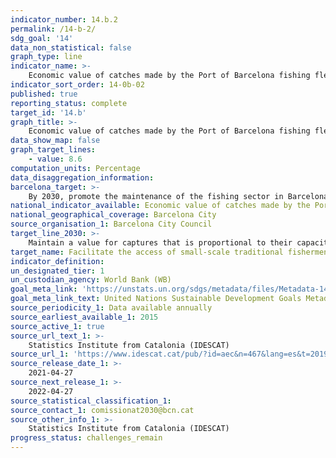 ```yaml
---
indicator_number: 14.b.2
permalink: /14-b-2/
sdg_goal: '14'
data_non_statistical: false
graph_type: line
indicator_name: >-
    Economic value of catches made by the Port of Barcelona fishing fleet
indicator_sort_order: 14-0b-02
published: true
reporting_status: complete
target_id: '14.b'
graph_title: >-
    Economic value of catches made by the Port of Barcelona fishing fleet
data_show_map: false
graph_target_lines:
    - value: 8.6
computation_units: Percentage
data_disaggregation_information: 
barcelona_target: >-
    By 2030, promote the maintenance of the fishing sector in Barcelona, placing value on their economic, environmental and cultural contributions
national_indicator_available: Economic value of catches made by the Port of Barcelona fishing fleet
national_geographical_coverage: Barcelona City
source_organisation_1: Barcelona City Council
target_line_2030: >-
    Maintain a value for captures that is proportional to their capacity: 8.6% of the economic value of the catches negotiated at Catalan fish markets
target_name: Facilitate the access of small-scale traditional fishermen to marine resources and markets
indicator_definition:
un_designated_tier: 1
un_custodian_agency: World Bank (WB)
goal_meta_link: 'https://unstats.un.org/sdgs/metadata/files/Metadata-14-0b-01.pdf'
goal_meta_link_text: United Nations Sustainable Development Goals Metadata (pdf 894kB)
source_periodicity_1: Data available annually
source_earliest_available_1: 2015
source_active_1: true
source_url_text_1: >-
    Statistics Institute from Catalonia (IDESCAT)
source_url_1: 'https://www.idescat.cat/pub/?id=aec&n=467&lang=es&t=2019l'
source_release_date_1: >- 
    2021-04-27
source_next_release_1: >- 
    2022-04-27
source_statistical_classification_1: 
source_contact_1: comissionat2030@bcn.cat
source_other_info_1: >-
    Statistics Institute from Catalonia (IDESCAT)
progress_status: challenges_remain
---
```

